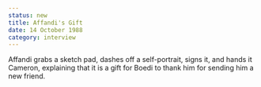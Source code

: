 ```yaml
---
status: new
title: Affandi's Gift
date: 14 October 1988 
category: interview
---
```

Affandi grabs
a sketch pad, dashes off a self-portrait, signs it, and hands it
Cameron, explaining that it is a gift for Boedi to thank him for
sending him a new friend.